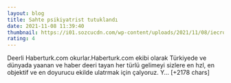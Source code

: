 ```yaml
--- 
layout: blog
title: Sahte psikiyatrist tutuklandı
date: 2021-11-08 11:39:40
thumbnail: https://i01.sozcucdn.com/wp-content/uploads/2021/11/08/iecrop/resim2_19090471-1_16_9_1636371548-670x371.jpg
rating: 4
---
```

Deerli Haberturk.com okurlar.Haberturk.com ekibi olarak Türkiyede ve dünyada yaanan ve haber deeri tayan her türlü gelimeyi sizlere en hzl, en objektif ve en doyurucu ekilde ulatrmak için çalyoruz. Y… [+2178 chars]